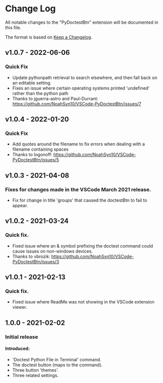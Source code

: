 # Change Log

All notable changes to the "PyDoctestBtn" extension will be documented in this file.

The format is based on [Keep a Changelog](https://keepachangelog.com/en/1.0.0/).

## v1.0.7 - 2022-06-06
### Quick Fix
* Update pythonpath retrieval to search elsewhere, and then fall back on an editable setting.
* Fixes an issue where certain operating systems printed 'undefined' rather than the python path
* Thanks to jguerra-astro and Paul-Durrant: https://github.com/NoahSyn10/VSCode-PyDoctestBtn/issues/7

## v1.0.4 - 2022-01-20
### Quick Fix
* Add quotes around the filename to fix errors when dealing with a filename containing spaces
* Thanks to logonoff: https://github.com/NoahSyn10/VSCode-PyDoctestBtn/issues/5

## v1.0.3 - 2021-04-08
### Fixes for changes made in the VSCode March 2021 release.
  * Fix for change in title 'groups' that caused the doctestBtn to fail to appear.

## v1.0.2 - 2021-03-24
### Quick fix.
  * Fixed issue where an & symbol prefixing the doctest command could cause issues on non-windows devices.
  * Thanks to vbrozik: https://github.com/NoahSyn10/VSCode-PyDoctestBtn/issues/3

## v1.0.1 - 2021-02-13
### Quick fix.
* Fixed issue where ReadMe was not showing in the VSCode extension viewer.

## 1.0.0 - 2021-02-02
### Initial release
#### Introduced:
  * 'Doctest Python File in Terminal' command.
  * The doctest button (maps to the command).
  * Three button 'themes'.
  * Three related settings.
